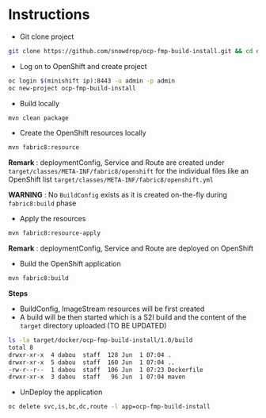 # Instructions

- Git clone project

```bash
git clone https://github.com/snowdrop/ocp-fmp-build-install.git && cd ocp-fmp-build-install
```

- Log on to OpenShift and create project

```bash
oc login $(minishift ip):8443 -u admin -p admin
oc new-project ocp-fmp-build-install
```

- Build locally

```bash
mvn clean package
```

- Create the OpenShift resources locally

```bash
mvn fabric8:resource
```

**Remark** : deploymentConfig, Service and Route are created under `target/classes/META-INF/fabric8/openshift` for the 
individual files like an OpenShift list `target/classes/META-INF/fabric8/openshift.yml` 

**WARNING** : No `BuildConfig` exists as it is created on-the-fly during `fabric8:build` phase

- Apply the resources

```bash
mvn fabric8:resource-apply
```

**Remark** : deploymentConfig, Service and Route are deployed on OpenShift

- Build the OpenShift application

```bash
mvn fabric8:build
```
**Steps**

- BuildConfig, ImageStream resources will be first created
- A build will be then started which is a S2I build and the content of the `target` directory uploaded (TO BE UPDATED)

```bash
ls -la target/docker/ocp-fmp-build-install/1.0/build
total 8
drwxr-xr-x  4 dabou  staff  128 Jun  1 07:04 .
drwxr-xr-x  5 dabou  staff  160 Jun  1 07:04 ..
-rw-r--r--  1 dabou  staff  106 Jun  1 07:23 Dockerfile
drwxr-xr-x  3 dabou  staff   96 Jun  1 07:04 maven
```
- UnDeploy the application

```bash
oc delete svc,is,bc,dc,route -l app=ocp-fmp-build-install 
```